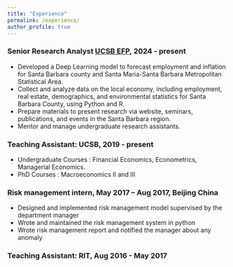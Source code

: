 ```yaml
---
title: "Experience"
permalink: /experience/
author_profile: true
---
```

### Senior Research Analyst [UCSB EFP](https://efp.ucsb.edu/),      2024 - present

* Developed a Deep Learning model to forecast employment and inflation for Santa Barbara county
and Santa Maria-Santa Barbara Metropolitan Statistical Area.
* Collect and analyze data on the local economy, including employment, real estate, demographics, and
environmental statistics for Santa Barbara County, using Python and R.
* Prepare materials to present research via website, seminars, publications, and events in the Santa
Barbara region.
* Mentor and manage undergraduate research assistants.

### Teaching Assistant: UCSB,      2019 - present

* Undergraduate Courses : Financial Economics, Econometrics, Managerial Economics.
* PhD Courses : Macroeconomics II and III

### Risk management intern, May 2017 – Aug 2017, Beijing China

* Designed and implemented risk management model supervised by the department manager
* Wrote and maintained the risk management system in python
* Wrote risk management report and notified the manager about any anomaly

   
### Teaching Assistant: RIT,      Aug 2016 - May 2017
